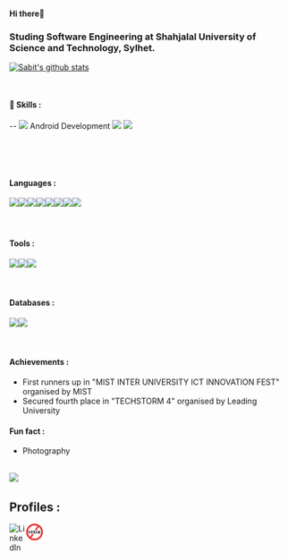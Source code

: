 #### Hi there👋

### Studing Software Engineering at Shahjalal University of Science and Technology, Sylhet.    

 [![Sabit's github stats](https://github-readme-stats.vercel.app/api?username=SIB61&show_icons=true&theme=dark)](https://github.com/anuraghazra/github-readme-stats)

<br/>
                                   
 #### 🔭 Skills :                               
  -- <img height="25px" src="https://cdn.jsdelivr.net/gh/devicons/devicon/icons/android/android-original.svg" />  Android Development
   <img height="30px" src="https://cdn.jsdelivr.net/gh/devicons/devicon/icons/angularjs/angularjs-original.svg" />
   <img height="30px" src="https://cdn.jsdelivr.net/gh/devicons/devicon/icons/nestjs/nestjs-plain.svg" />
  <!-- <img align="left" height="30px" src="https://cdn.jsdelivr.net/gh/devicons/devicon/icons/dotnetcore/dotnetcore-original.svg" /> -->
<br/><br/><br/>
  
#### Languages :
   <img align="Left" height="30px" src="https://cdn.jsdelivr.net/gh/devicons/devicon/icons/cplusplus/cplusplus-original.svg" />
   <img align="left" height="30px" src="https://cdn.jsdelivr.net/gh/devicons/devicon/icons/java/java-original.svg" />
   <img align="left" height="30px" src="https://cdn.jsdelivr.net/gh/devicons/devicon/icons/kotlin/kotlin-original.svg"/>
   <img  height="30px" src="https://cdn.jsdelivr.net/gh/devicons/devicon/icons/html5/html5-original.svg" />

   <img align="left" height="30px" src="https://cdn.jsdelivr.net/gh/devicons/devicon/icons/css3/css3-original.svg" />
   <img align="left" height="30px" src="https://cdn.jsdelivr.net/gh/devicons/devicon/icons/typescript/typescript-original.svg" />
   <img align="left" height="30px" src="https://cdn.jsdelivr.net/gh/devicons/devicon/icons/csharp/csharp-original.svg" />
   <img align="left" height="30px" src="https://cdn.jsdelivr.net/gh/devicons/devicon/icons/go/go-original-wordmark.svg" />
<br/><br/><br/>

#### Tools :
   <img align="Left" height="30px" src="https://cdn.jsdelivr.net/gh/devicons/devicon/icons/vim/vim-original.svg" />
   <img align="left" height="30px" src="https://cdn.jsdelivr.net/gh/devicons/devicon/icons/androidstudio/androidstudio-original.svg" />
   <img align="left" height="30px" src="https://cdn.jsdelivr.net/gh/devicons/devicon/icons/vscode/vscode-original.svg" />

<br/><br/><br/>
#### Databases :
   <img align="left" height="30px" src="https://cdn.jsdelivr.net/gh/devicons/devicon/icons/postgresql/postgresql-original-wordmark.svg" />
   <img align="left" height="30px" src="https://cdn.jsdelivr.net/gh/devicons/devicon/icons/mongodb/mongodb-original-wordmark.svg" />
 <br/><br/><br/>
 
#### Achievements :
   - First runners up in "MIST INTER UNIVERSITY ICT INNOVATION FEST" organised by MIST
   - Secured fourth place in "TECHSTORM 4" organised by Leading University

#### Fun fact : 
  - Photography
 <br/>
<img src="https://github-readme-stats.vercel.app/api/top-langs?username=SIB61&show_icons=true&theme=dark">
<br/>

## Profiles :
[<img align="left" alt="LinkedIn" width="30px" src="https://cdn.jsdelivr.net/gh/devicons/devicon/icons/linkedin/linkedin-original.svg" />][linkedin]
[<img align="left" alt="StopStalk" width="30px" src="https://github.com/SIB61/SIB61/blob/master/stopstalk.png" />][Stopstalk]
<br />

[linkedin]: https://www.linkedin.com/in/md-sabit-islam-bhuiya-55a7601ab/
[Stopstalk]: https://www.stopstalk.com/user/profile/sib

